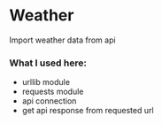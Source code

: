 # Weather

Import weather data from api

### What I used here:
- urllib module
- requests module
- api connection
- get api response from requested url
